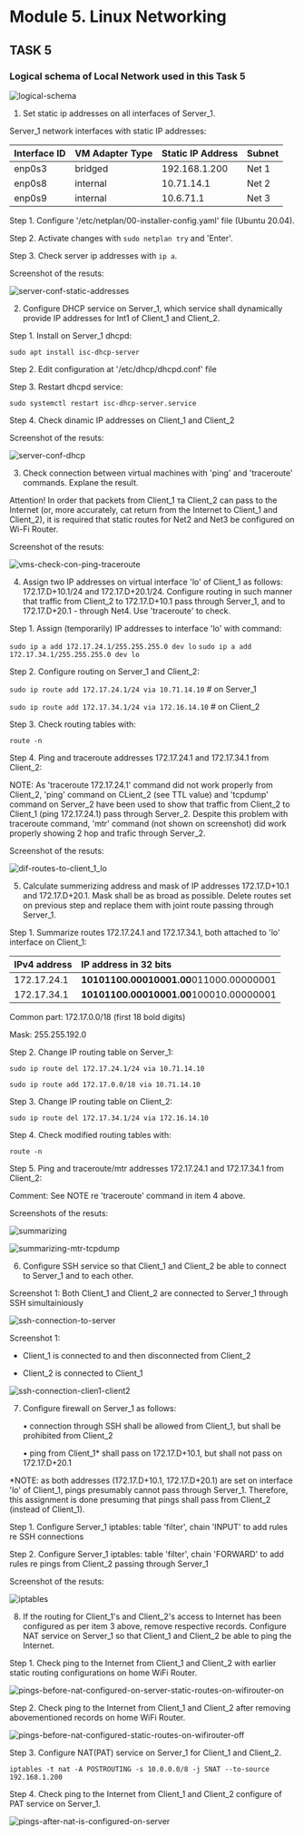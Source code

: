 # Module 5. Linux Networking

## TASK 5

### **Logical schema of Local Network used in this Task 5**

![logical-schema](images/5-logical-schema.png)

1. Set static ip addresses on all interfaces of Server_1.

Server_1 network interfaces with static IP addresses:

| Interface ID | VM Adapter Type | Static IP Address | Subnet |
| :----------- | :-------------- | :---------------- | :----- |
| enp0s3       | bridged         | 192.168.1.200     | Net 1  |
| enp0s8       | internal        | 10.71.14.1        | Net 2  |
| enp0s9       | internal        | 10.6.71.1         | Net 3  |

Step 1. Configure '/etc/netplan/00-installer-config.yaml' file (Ubuntu 20.04).

Step 2. Activate changes with `sudo netplan try` and 'Enter'.

Step 3. Check server ip addresses with `ip a`.

Screenshot of the resuts:

![server-conf-static-addresses](images/5.1_server-conf-static-addresses.png)

2. Configure DHCP service on Server_1, which service shall dynamically provide IP addresses for Int1 of Client_1 and Client_2.

Step 1. Install on Server_1 dhcpd:

`sudo apt install isc-dhcp-server`

Step 2. Edit configuration at '/etc/dhcp/dhcpd.conf' file

Step 3. Restart dhcpd service:

`sudo systemctl restart isc-dhcp-server.service`

Step 4. Check dinamic IP addresses on Client_1 and Client_2

Screenshot of the resuts:

![server-conf-dhcp](images/5.2_server-conf-dhcp.png)

3. Check connection between virtual machines with 'ping' and 'traceroute' commands. Explane the result.

Attention! In order that packets from Client_1 та Client_2 can pass to the Internet (or, more accurately, cat return from the Internet to Client_1 and Client_2), it is required that static routes for Net2 and Net3 be configured on Wi-Fi Router.

Screenshot of the resuts:

![vms-check-con-ping-traceroute](images/5.3_vms-check-con-ping-traceroute.png)

4. Assign two ІР addresses on virtual interface 'lo' of Client_1 as follows: 172.17.D+10.1/24 and 172.17.D+20.1/24. Configure routing in such manner that traffic from Client_2 to 172.17.D+10.1 pass through Server_1, and to 172.17.D+20.1 - through Net4. Use 'traceroute' to check.

Step 1. Assign (temporarily) ІР addresses to interface 'lo' with command:

`sudo ip a add 172.17.24.1/255.255.255.0 dev lo`
`sudo ip a add 172.17.34.1/255.255.255.0 dev lo`

Step 2. Configure routing on Server_1 and Client_2:

`sudo ip route add 172.17.24.1/24 via 10.71.14.10` # on Server_1

`sudo ip route add 172.17.34.1/24 via 172.16.14.10` # on Client_2

Step 3. Check routing tables with:

`route -n`

Step 4. Ping and traceroute addresses 172.17.24.1 and 172.17.34.1 from Client_2:

NOTE: As 'traceroute 172.17.24.1' command did not work properly from Client_2, 'ping' command on CLient_2 (see TTL value) and 'tcpdump' command on Server_2 have been used to show that traffic from Client_2 to Client_1 (ping 172.17.24.1) pass through Server_2. Despite this problem with traceroute command, 'mtr' command (not shown on screenshot) did work properly showing 2 hop and trafic through Server_2.

Screenshot of the resuts:

![dif-routes-to-client_1_lo](images/5.4_dif-routes-to-client_1_lo.png)

5. Calculate summerizing address and mask of IP addresses 172.17.D+10.1 and 172.17.D+20.1. Mask shall be as broad as possible. Delete routes set on previous step and replace them with joint route passing through Server_1.

Step 1. Summarize routes 172.17.24.1 and 172.17.34.1, both attached to 'lo' interface on Client_1:

| IPv4 address | IP address in 32 bits                   |
| :----------- | :-------------------------------------- |
| 172.17.24.1  | **10101100.00010001.00**011000.00000001 |
| 172.17.34.1  | **10101100.00010001.00**100010.00000001 |

Common part: 172.17.0.0/18 (first 18 bold digits)

Mask: 255.255.192.0

Step 2. Change IP routing table on Server_1:

`sudo ip route del 172.17.24.1/24 via 10.71.14.10`

`sudo ip route add 172.17.0.0/18 via 10.71.14.10`

Step 3. Change IP routing table on Client_2:

`sudo ip route del 172.17.34.1/24 via 172.16.14.10`

Step 4. Check modified routing tables with:

`route -n`

Step 5. Ping and traceroute/mtr addresses 172.17.24.1 and 172.17.34.1 from Client_2:

Comment: See NOTE re 'traceroute' command in item 4 above.

Screenshots of the resuts:

![summarizing](images/5.5_summarizing.png)

![summarizing-mtr-tcpdump](images/5.5_summarizing-traceroute-tcpdump.png)

6. Configure SSH service so that Client_1 and Client_2 be able to connect to Server_1 and to each other.

Screenshot 1: Both Client_1 and Client_2 are connected to Server_1 through SSH simultainiously

![ssh-connection-to-server](images/5.6-ssh-connection-to-server.png)

Screenshot 1:

- Client_1 is connected to and then disconnected from Client_2

- Client_2 is connected to Client_1

![ssh-connection-clien1-client2](images/5.6-ssh-connection-clien1-client2.png)

7. Configure firewall on Server_1 as follows:

   • connection through SSH shall be allowed from Client_1, but shall be prohibited from Client_2

   • ping from Client_1\* shall pass on 172.17.D+10.1, but shall not pass on 172.17.D+20.1

\*NOTE: as both addresses (172.17.D+10.1, 172.17.D+20.1) are set on interface 'lo' of Client_1, pings presumably cannot pass through Server_1. Therefore, this assignment is done presuming that pings shall pass from Client_2 (instead of Client_1).

Step 1. Configure Server_1 iptables: table 'filter', chain 'INPUT' to add rules re SSH connections

Step 2. Configure Server_1 iptables: table 'filter', chain 'FORWARD' to add rules re pings from Client_2 passing through Server_1

Screenshot of the resuts:

![iptables](images/5.7-iptables.png)

8. If the routing for Client_1's and Client_2's access to Internet has been configured as per item 3 above, remove respective records. Configure NAT service on Server_1 so that Client_1 and Client_2 be able to ping the Internet.

Step 1. Check ping to the Internet from Client_1 and Client_2 with earlier static routing configurations on home WiFi Router.

![pings-before-nat-configured-on-server-static-routes-on-wifirouter-on](images/5.8-pings-before-nat-configured-on-server-static-routes-on-wifirouter-on.png)

Step 2. Check ping to the Internet from Client_1 and Client_2 after removing abovementioned records on home WiFi Router.

![pings-before-nat-configured-static-routes-on-wifirouter-off](images/5.8-pings-before-nat-configured-static-routes-on-wifirouter-off.png)

Step 3. Configure NAT(PAT) service on Server_1 for Client_1 and Client_2.

`iptables -t nat -A POSTROUTING -s 10.0.0.0/8 -j SNAT --to-source 192.168.1.200`

Step 4. Check ping to the Internet from Client_1 and Client_2 configure of PAT service on Server_1.

![pings-after-nat-is-configured-on-server](images/5.8-pings-after-nat-is-configured-on-server.png)
